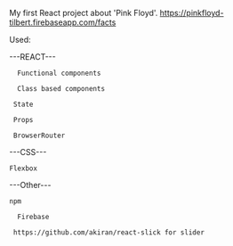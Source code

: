 My first React project about 'Pink Floyd'. https://pinkfloyd-tilbert.firebaseapp.com/facts

Used:

---REACT---

	  Functional components
	
	  Class based components
		
 	 State
		
 	 Props
	
 	 BrowserRouter
	
---CSS---

  	Flexbox
	
---Other---

  	npm
	
	  Firebase
	
 	 https://github.com/akiran/react-slick for slider
	
